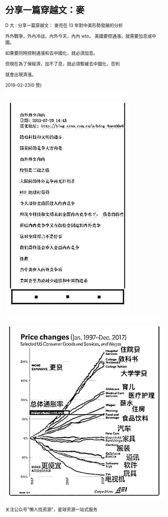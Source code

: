 # 分享一篇穿越文：麥

D 大 : 分享一篇穿越文： 麥兜在 13 年對中美形勢發展的分析

外外戰爭，外內冷战，內外今天，內內 wto。 美國要控通漲，就需要加息或中國。

如果要同時控制通漲和去中國化，就必須加息。

但現在為了保經濟，加不了息，就必須暫緩去中國化，否則

就會出現濟漲。

2019-02-23(0 赞)

![image](img/Image_013.png)

![image](img/Image_014.png)

![image](img/Image_015.png)

![image](img/Image_016.png)

关注公众号"懒人找资源"，星球资源一站式服务